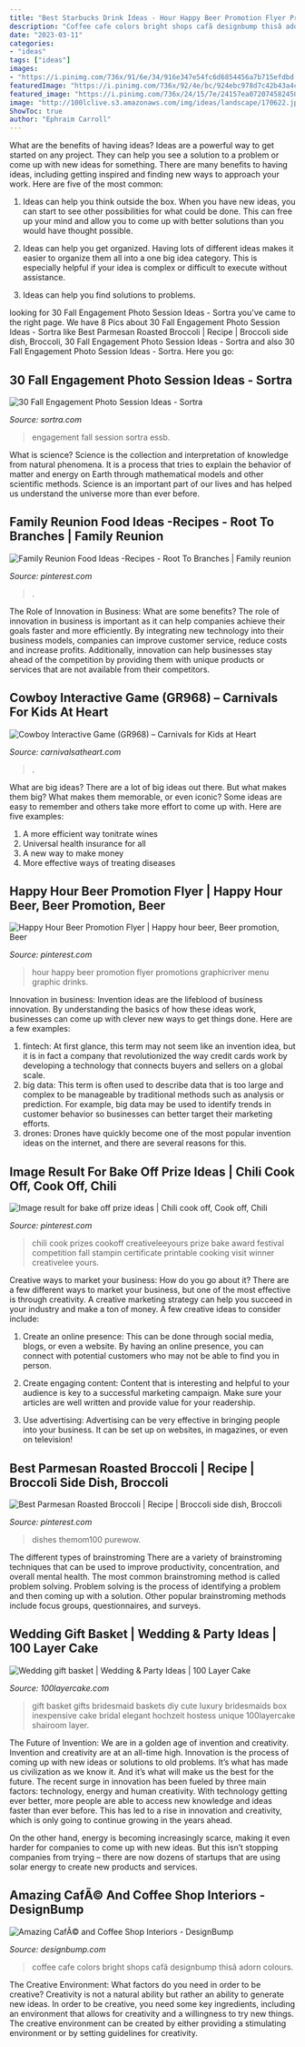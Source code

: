 ```yaml
---
title: "Best Starbucks Drink Ideas - Hour Happy Beer Promotion Flyer Promotions Graphicriver Menu Graphic Drinks"
description: "Coffee cafe colors bright shops cafã designbump thisâ adorn colours"
date: "2023-03-11"
categories:
- "ideas"
tags: ["ideas"]
images:
- "https://i.pinimg.com/736x/91/6e/34/916e347e54fc6d6854456a7b715efdbd.jpg"
featuredImage: "https://i.pinimg.com/736x/92/4e/bc/924ebc978d7c42b43a4cd1f5a1b032ad.jpg"
featured_image: "https://i.pinimg.com/736x/24/15/7e/24157ea072074582450e800386edce0b.jpg"
image: "http://100lclive.s3.amazonaws.com/img/ideas/landscape/170622.jpg"
ShowToc: true
author: "Ephraim Carroll"
---
```



What are the benefits of having ideas?
Ideas are a powerful way to get started on any project. They can help you see a solution to a problem or come up with new ideas for something. There are many benefits to having ideas, including getting inspired and finding new ways to approach your work. Here are five of the most common: 
1. Ideas can help you think outside the box. When you have new ideas, you can start to see other possibilities for what could be done. This can free up your mind and allow you to come up with better solutions than you would have thought possible. 

2. Ideas can help you get organized. Having lots of different ideas makes it easier to organize them all into a one big idea category. This is especially helpful if your idea is complex or difficult to execute without assistance. 

3. Ideas can help you find solutions to problems.

	

		
looking for 30 Fall Engagement Photo Session Ideas - Sortra you've came to the right page. We have 8 Pics about 30 Fall Engagement Photo Session Ideas - Sortra like Best Parmesan Roasted Broccoli | Recipe | Broccoli side dish, Broccoli, 30 Fall Engagement Photo Session Ideas - Sortra and also 30 Fall Engagement Photo Session Ideas - Sortra. Here you go:
		
    
## 30 Fall Engagement Photo Session Ideas - Sortra

<img loading=lazy src="http://cdn.sortra.com/wp-content/uploads/2014/09/fall-engagement-photo-ideas27.jpg" onerror="this.onerror=null;this.src='https://tse3.mm.bing.net/th?id=OIP.Xxujw3jTs1HSCu72j0BckwHaLL&amp;pid=15.1';" alt="30 Fall Engagement Photo Session Ideas - Sortra">

_Source: sortra.com_

>engagement fall session sortra essb. 

	

What is science?
Science is the collection and interpretation of knowledge from natural phenomena. It is a process that tries to explain the behavior of matter and energy on Earth through mathematical models and other scientific methods. Science is an important part of our lives and has helped us understand the universe more than ever before.

    
## Family Reunion Food Ideas -Recipes - Root To Branches | Family Reunion

<img loading=lazy src="https://i.pinimg.com/736x/ca/27/bb/ca27bbbe60cd0a3649ccfd91f666b9b9.jpg" onerror="this.onerror=null;this.src='https://tse4.mm.bing.net/th?id=OIP.8cGGUZs6QiRVCcVtIMhGJAAAAA&amp;pid=15.1';" alt="Family Reunion Food Ideas -Recipes - Root To Branches | Family reunion">

_Source: pinterest.com_

>. 

	

The Role of Innovation in Business: What are some benefits?
The role of innovation in business is important as it can help companies achieve their goals faster and more efficiently. By integrating new technology into their business models, companies can improve customer service, reduce costs and increase profits. Additionally, innovation can help businesses stay ahead of the competition by providing them with unique products or services that are not available from their competitors.

    
## Cowboy Interactive Game (GR968) – Carnivals For Kids At Heart

<img loading=lazy src="https://carnivalsatheart.com/wp-content/uploads/2020/06/cowboy-operation-game.jpeg-scaled.jpg" onerror="this.onerror=null;this.src='https://tse4.mm.bing.net/th?id=OIP._VlgWax-kbF1cia3gN-azAHaMG&amp;pid=15.1';" alt="Cowboy Interactive Game (GR968) – Carnivals for Kids at Heart">

_Source: carnivalsatheart.com_

>. 

	

What are big ideas?
There are a lot of big ideas out there. But what makes them big? What makes them memorable, or even iconic? Some ideas are easy to remember and others take more effort to come up with. Here are five examples: 
1. A more efficient way tonitrate wines
2. Universal health insurance for all
3. A new way to make money
4. More effective ways of treating diseases

    
## Happy Hour Beer Promotion Flyer | Happy Hour Beer, Beer Promotion, Beer

<img loading=lazy src="https://i.pinimg.com/736x/92/4e/bc/924ebc978d7c42b43a4cd1f5a1b032ad.jpg" onerror="this.onerror=null;this.src='https://tse3.mm.bing.net/th?id=OIP.trCZkMxaHkDeaOcdcaYVzgHaKd&amp;pid=15.1';" alt="Happy Hour Beer Promotion Flyer | Happy hour beer, Beer promotion, Beer">

_Source: pinterest.com_

>hour happy beer promotion flyer promotions graphicriver menu graphic drinks. 

	

Innovation in business:
Invention ideas are the lifeblood of business innovation. By understanding the basics of how these ideas work, businesses can come up with clever new ways to get things done. Here are a few examples: 
1. fintech: At first glance, this term may not seem like an invention idea, but it is in fact a company that revolutionized the way credit cards work by developing a technology that connects buyers and sellers on a global scale.
2. big data: This term is often used to describe data that is too large and complex to be manageable by traditional methods such as analysis or prediction. For example, big data may be used to identify trends in customer behavior so businesses can better target their marketing efforts. 
3. drones: Drones have quickly become one of the most popular invention ideas on the internet, and there are several reasons for this.

    
## Image Result For Bake Off Prize Ideas | Chili Cook Off, Cook Off, Chili

<img loading=lazy src="https://i.pinimg.com/736x/91/6e/34/916e347e54fc6d6854456a7b715efdbd.jpg" onerror="this.onerror=null;this.src='https://tse4.mm.bing.net/th?id=OIP.JzoOhzalovw1tc_NIJTnpwHaK9&amp;pid=15.1';" alt="Image result for bake off prize ideas | Chili cook off, Cook off, Chili">

_Source: pinterest.com_

>chili cook prizes cookoff creativeleeyours prize bake award festival competition fall stampin certificate printable cooking visit winner creativelee yours. 

	

Creative ways to market your business: How do you go about it?
There are a few different ways to market your business, but one of the most effective is through creativity. A creative marketing strategy can help you succeed in your industry and make a ton of money. A few creative ideas to consider include: 
1. Create an online presence: This can be done through social media, blogs, or even a website. By having an online presence, you can connect with potential customers who may not be able to find you in person. 

2. Create engaging content: Content that is interesting and helpful to your audience is key to a successful marketing campaign. Make sure your articles are well written and provide value for your readership. 

3. Use advertising: Advertising can be very effective in bringing people into your business. It can be set up on websites, in magazines, or even on television!

    
## Best Parmesan Roasted Broccoli | Recipe | Broccoli Side Dish, Broccoli

<img loading=lazy src="https://i.pinimg.com/736x/24/15/7e/24157ea072074582450e800386edce0b.jpg" onerror="this.onerror=null;this.src='https://tse3.mm.bing.net/th?id=OIP.mo2X4rf4hqK03BQyh8-KWQHaLH&amp;pid=15.1';" alt="Best Parmesan Roasted Broccoli | Recipe | Broccoli side dish, Broccoli">

_Source: pinterest.com_

>dishes themom100 purewow. 

	

The different types of brainstroming
There are a variety of brainstroming techniques that can be used to improve productivity, concentration, and overall mental health. The most common brainstroming method is called problem solving. Problem solving is the process of identifying a problem and then coming up with a solution. Other popular brainstroming methods include focus groups, questionnaires, and surveys.

    
## Wedding Gift Basket | Wedding &amp; Party Ideas | 100 Layer Cake

<img loading=lazy src="http://100lclive.s3.amazonaws.com/img/ideas/landscape/170622.jpg" onerror="this.onerror=null;this.src='https://tse3.mm.bing.net/th?id=OIP.a1DXckMEVPdRevjIZwhf3AHaJ3&amp;pid=15.1';" alt="Wedding gift basket | Wedding &amp; Party Ideas | 100 Layer Cake">

_Source: 100layercake.com_

>gift basket gifts bridesmaid baskets diy cute luxury bridesmaids box inexpensive cake bridal elegant hochzeit hostess unique 100layercake shairoom layer. 

	

The Future of Invention: We are in a golden age of invention and creativity.
Invention and creativity are at an all-time high. Innovation is the process of coming up with new ideas or solutions to old problems. It’s what has made us civilization as we know it. And it’s what will make us the best for the future.
The recent surge in innovation has been fueled by three main factors: technology, energy and human creativity. With technology getting ever better, more people are able to access new knowledge and ideas faster than ever before. This has led to a rise in innovation and creativity, which is only going to continue growing in the years ahead.

On the other hand, energy is becoming increasingly scarce, making it even harder for companies to come up with new ideas. But this isn’t stopping companies from trying – there are now dozens of startups that are using solar energy to create new products and services.

    
## Amazing CafÃ© And Coffee Shop Interiors - DesignBump

<img loading=lazy src="https://cdn.designbump.com/wp-content/uploads/2014/12/cafe-design-003.jpg" onerror="this.onerror=null;this.src='https://tse3.mm.bing.net/th?id=OIP.ULwM53x4o-0XiFkL9uHVfAHaJ4&amp;pid=15.1';" alt="Amazing CafÃ© and Coffee Shop Interiors - DesignBump">

_Source: designbump.com_

>coffee cafe colors bright shops cafã designbump thisâ adorn colours. 

	

The Creative Environment: What factors do you need in order to be creative?
Creativity is not a natural ability but rather an ability to generate new ideas. In order to be creative, you need some key ingredients, including an environment that allows for creativity and a willingness to try new things. The creative environment can be created by either providing a stimulating environment or by setting guidelines for creativity.

